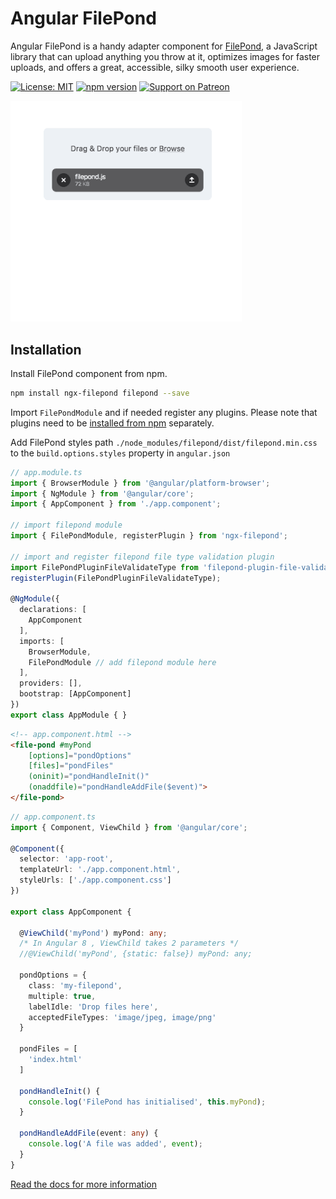 # Angular FilePond

Angular FilePond is a handy adapter component for [FilePond](https://github.com/pqina/filepond), a JavaScript library that can upload anything you throw at it, optimizes images for faster uploads, and offers a great, accessible, silky smooth user experience.

[![License: MIT](https://img.shields.io/badge/license-MIT-blue.svg)](https://github.com/pqina/ngx-filepond/blob/master/LICENSE)
[![npm version](https://badge.fury.io/js/ngx-filepond.svg)](https://www.npmjs.com/package/ngx-filepond)
[![Support on Patreon](https://img.shields.io/badge/support-patreon-salmon.svg)](https://www.patreon.com/rikschennink)

<img src="https://github.com/pqina/filepond-github-assets/blob/master/filepond-animation-01.gif?raw=true" width="370" alt=""/>

## Installation

Install FilePond component from npm.

```bash
npm install ngx-filepond filepond --save
```

Import `FilePondModule` and if needed register any plugins. Please note that plugins need to be [installed from npm](https://pqina.nl/filepond/docs/patterns/plugins/introduction/#installing-plugins) separately.

Add FilePond styles path `./node_modules/filepond/dist/filepond.min.css` to the `build.options.styles` property in `angular.json`

```ts
// app.module.ts
import { BrowserModule } from '@angular/platform-browser';
import { NgModule } from '@angular/core';
import { AppComponent } from './app.component';

// import filepond module
import { FilePondModule, registerPlugin } from 'ngx-filepond';

// import and register filepond file type validation plugin
import FilePondPluginFileValidateType from 'filepond-plugin-file-validate-type';
registerPlugin(FilePondPluginFileValidateType);

@NgModule({
  declarations: [
    AppComponent
  ],
  imports: [
    BrowserModule,
    FilePondModule // add filepond module here
  ],
  providers: [],
  bootstrap: [AppComponent]
})
export class AppModule { }
```

```html
<!-- app.component.html -->
<file-pond #myPond 
    [options]="pondOptions" 
    [files]="pondFiles"
    (oninit)="pondHandleInit()"
    (onaddfile)="pondHandleAddFile($event)">
</file-pond>
```

```ts
// app.component.ts
import { Component, ViewChild } from '@angular/core';

@Component({
  selector: 'app-root',
  templateUrl: './app.component.html',
  styleUrls: ['./app.component.css']
})

export class AppComponent {

  @ViewChild('myPond') myPond: any;
  /* In Angular 8 , ViewChild takes 2 parameters */
  //@ViewChild('myPond', {static: false}) myPond: any;

  pondOptions = {
    class: 'my-filepond',
    multiple: true,
    labelIdle: 'Drop files here',
    acceptedFileTypes: 'image/jpeg, image/png'
  }

  pondFiles = [
    'index.html'
  ]

  pondHandleInit() {
    console.log('FilePond has initialised', this.myPond);
  }

  pondHandleAddFile(event: any) {
    console.log('A file was added', event);
  }
}
```

[Read the docs for more information](https://pqina.nl/filepond/docs/patterns/frameworks/angular/)

